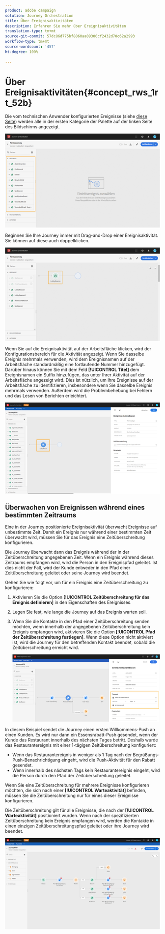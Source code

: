 ```yaml
---
product: adobe campaign
solution: Journey Orchestration
title: Über Ereignisaktivitäten
description: Erfahren Sie mehr über Ereignisaktivitäten
translation-type: tm+mt
source-git-commit: 57dc86d775bf8860aa09300cf2432d70c62a2993
workflow-type: tm+mt
source-wordcount: '457'
ht-degree: 100%

---
```



# Über Ereignisaktivitäten{#concept_rws_1rt_52b}

Die vom technischen Anwender konfigurierten Ereignisse (siehe [diese Seite](../event/about-events.md)) werden alle in der ersten Kategorie der Palette auf der linken Seite des Bildschirms angezeigt.

![](../assets/journey43.png)

Beginnen Sie Ihre Journey immer mit Drag-and-Drop einer Ereignisaktivität. Sie können auf diese auch doppelklicken.

![](../assets/journey44.png)

Wenn Sie auf die Ereignisaktivität auf der Arbeitsfläche klicken, wird der Konfigurationsbereich für die Aktivität angezeigt. Wenn Sie dasselbe Ereignis mehrmals verwenden, wird dem Ereignisnamen auf der Arbeitsfläche standardmäßig eine fortlaufende Nummer hinzugefügt. Darüber hinaus können Sie mit dem Feld **[!UICONTROL Titel]** dem Ereignisnamen ein Suffix hinzufügen, das unter Ihrer Aktivität auf der Arbeitsfläche angezeigt wird. Dies ist nützlich, um Ihre Ereignisse auf der Arbeitsfläche zu identifizieren, insbesondere wenn Sie dasselbe Ereignis mehrmals verwenden. Außerdem wird die Problembehebung bei Fehlern und das Lesen von Berichten erleichtert.

![](../assets/journey33.png)

## Überwachen von Ereignissen während eines bestimmten Zeitraums

Eine in der Journey positionierte Ereignisaktivität überwacht Ereignisse auf unbestimmte Zeit. Damit ein Ereignis nur während einer bestimmten Zeit überwacht wird, müssen Sie für das Ereignis eine Zeitüberschreitung konfigurieren.

Die Journey überwacht dann das Ereignis während der in der Zeitüberschreitung angegebenen Zeit. Wenn ein Ereignis während dieses Zeitraums empfangen wird, wird die Person in den Ereignispfad geleitet. Ist dies nicht der Fall, wird der Kunde entweder in den Pfad einer Zeitüberschreitung geleitet oder seine Journey wird beendet.

Gehen Sie wie folgt vor, um für ein Ereignis eine Zeitüberschreitung zu konfigurieren:

1. Aktivieren Sie die Option **[!UICONTROL Zeitüberschreitung für das Ereignis definieren]** in den Eigenschaften des Ereignisses.

1. Legen Sie fest, wie lange die Journey auf das Ereignis warten soll.

1. Wenn Sie die Kontakte in den Pfad einer Zeitüberschreitung senden möchten, wenn innerhalb der angegebenen Zeitüberschreitung kein Ereignis empfangen wird, aktivieren Sie die Option **[!UICONTROL Pfad der Zeitüberschreitung festlegen]**. Wenn diese Option nicht aktiviert ist, wird die Journey für den betreffenden Kontakt beendet, sobald die Zeitüberschreitung erreicht wird.

   ![](../assets/event-timeout.png)

In diesem Beispiel sendet die Journey einen ersten Willkommens-Push an einen Kunden. Es wird nur dann ein Essensrabatt-Push gesendet, wenn der Kunde das Restaurant innerhalb des nächsten Tages betritt. Deshalb wurde das Restaurantereignis mit einer 1-tägigen Zeitüberschreitung konfiguriert:

* Wenn das Restaurantereignis in weniger als 1 Tag nach der Begrüßungs-Push-Benachrichtigung eingeht, wird die Push-Aktivität für den Rabatt gesendet.
* Wenn innerhalb des nächsten Tags kein Restaurantereignis eingeht, wird die Person durch den Pfad der Zeitüberschreitung geleitet.

Wenn Sie eine Zeitüberschreitung für mehrere Ereignisse konfigurieren möchten, die sich nach einer **[!UICONTROL Warteaktivität]** befinden, müssen Sie die Zeitüberschreitung nur für eines dieser Ereignisse konfigurieren.

Die Zeitüberschreitung gilt für alle Ereignisse, die nach der **[!UICONTROL Warteaktivität]** positioniert wurden. Wenn nach der spezifizierten Zeitüberschreitung kein Ereignis empfangen wird, werden die Kontakte in einen einzigen Zeitüberschreitungspfad geleitet oder ihre Journey wird beendet.

![](../assets/event-timeout-group.png)
